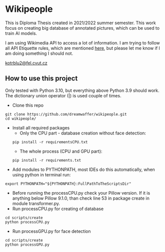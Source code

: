 # Wikipeople
This is Diploma Thesis created in 2021/2022 summer semester. This work focus on creating big database of annotated pictures, which can be used to train AI models.

I am using Wikimedia API to access a lot of information. I am trying to follow all API Etiquette rules, which are mentioned [here](https://www.mediawiki.org/wiki/API:Etiquette), but please let me know if I am doing something I should not. 

kotrblu2@fel.cvut.cz

## How to use this project
Only tested with Python 3.10, but everything above Python 3.9 should work. The dictionary union operator (|) is used couple of times.

* Clone this repo
```
git clone https://github.com/dreamwaffer/wikipeople.git
cd wikipeople/
```
- Install all required packages
    - Only the CPU part - database creation without face detection:
    ```
    pip install -r requirementsCPU.txt
    ```
    - The whole process (CPU and GPU part):
    ```
    pip install -r requirements.txt
    ```
- Add modules to PYTHONPATH, most IDEs do this automatically, when using python in terminal run:
```
export PYTHONPATH="${PYTHONPATH}:FullPathToTheScriptsDir"
```
- Before running the processCPU.py check your Pillow version. If it is anything below Pillow 9.1.0, than check line 53 in package create in module transformer.py.
- Run processCPU.py for creating of database
```
cd scripts/create
python processCPU.py
```
- Run processGPU.py for face detection
```
cd scripts/create
python processGPU.py
```
